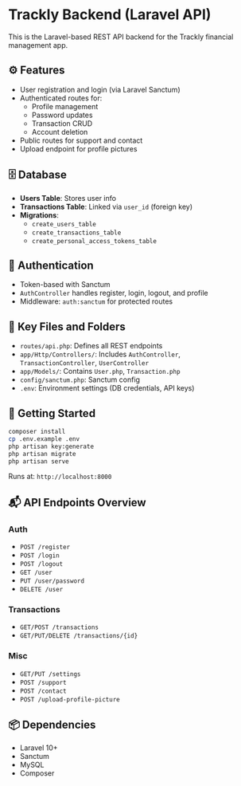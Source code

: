 # Trackly Backend (Laravel API)

This is the Laravel-based REST API backend for the Trackly financial management app.

## ⚙️ Features

- User registration and login (via Laravel Sanctum)
- Authenticated routes for:
  - Profile management
  - Password updates
  - Transaction CRUD
  - Account deletion
- Public routes for support and contact
- Upload endpoint for profile pictures

## 🗄️ Database

- **Users Table**: Stores user info
- **Transactions Table**: Linked via `user_id` (foreign key)
- **Migrations**:
  - `create_users_table`
  - `create_transactions_table`
  - `create_personal_access_tokens_table`

## 🔐 Authentication

- Token-based with Sanctum
- `AuthController` handles register, login, logout, and profile
- Middleware: `auth:sanctum` for protected routes

## 📂 Key Files and Folders

- `routes/api.php`: Defines all REST endpoints
- `app/Http/Controllers/`: Includes `AuthController`, `TransactionController`, `UserController`
- `app/Models/`: Contains `User.php`, `Transaction.php`
- `config/sanctum.php`: Sanctum config
- `.env`: Environment settings (DB credentials, API keys)

## 🚀 Getting Started

```bash
composer install
cp .env.example .env
php artisan key:generate
php artisan migrate
php artisan serve
```

Runs at: `http://localhost:8000`

## 📬 API Endpoints Overview

### Auth
- `POST /register`
- `POST /login`
- `POST /logout`
- `GET /user`
- `PUT /user/password`
- `DELETE /user`

### Transactions
- `GET/POST /transactions`
- `GET/PUT/DELETE /transactions/{id}`

### Misc
- `GET/PUT /settings`
- `POST /support`
- `POST /contact`
- `POST /upload-profile-picture`

## 📦 Dependencies

- Laravel 10+
- Sanctum
- MySQL
- Composer
